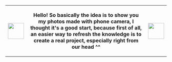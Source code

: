 <DOCTYPE html>
  <html>
    <head>
    </head>
    <body>
      <table>
        <tbody>
          <tr>
            <th><img src ="https://media3.giphy.com/avatars/spacehooters/GjliSi83qtYh.gif" width="50px"</th>
            <th><p>Hello! So basically the idea is to show you my photos made with phone camera, I thought it's a good start, because first of all, an easier way to refresh the knowledge is to create a real project, especially right from our head ^^</p></th>
            <th><img src ="https://media3.giphy.com/avatars/spacehooters/GjliSi83qtYh.gif" width="50px"</th>
          </tr>   
        </tbody>
      </table> 
    </body>
  </html>
